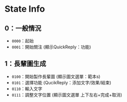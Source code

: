 # State Info

## 0：一般情況
- `0000`：起始
- `0001`：開始關注 (顯示QuickReply：功能)

## 1：長輩圖生成
- `0100`：開始製作長輩圖 (顯示圖文選單：範本s)
- `0101`：選擇功能 (QucikReply：添加文字/效果/結束)
- `0110`：輸入文字
- `0111`：調整文字位置 (顯示圖文選單 上下左右+完成+取消)
